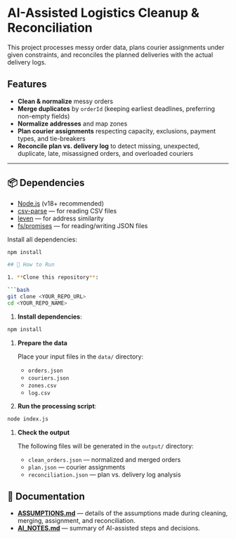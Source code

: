 # AI-Assisted Logistics Cleanup & Reconciliation

This project processes messy order data, plans courier assignments under given constraints, and reconciles the planned deliveries with the actual delivery logs.

## Features

- **Clean & normalize** messy orders
- **Merge duplicates** by `orderId` (keeping earliest deadlines, preferring non-empty fields)
- **Normalize addresses** and map zones
- **Plan courier assignments** respecting capacity, exclusions, payment types, and tie-breakers
- **Reconcile plan vs. delivery log** to detect missing, unexpected, duplicate, late, misassigned orders, and overloaded couriers

---

## 📦 Dependencies

- [Node.js](https://nodejs.org/) (v18+ recommended)
- [csv-parse](https://www.npmjs.com/package/csv-parse) — for reading CSV files
- [leven](https://www.npmjs.com/package/leven) — for address similarity
- [fs/promises](https://nodejs.org/api/fs.html) — for reading/writing JSON files

Install all dependencies:

````bash
npm install

## 🚀 How to Run

1. **Clone this repository**:

```bash
git clone <YOUR_REPO_URL>
cd <YOUR_REPO_NAME>

````

1. **Install dependencies**:

```bash
npm install

```

1. **Prepare the data**

   Place your input files in the `data/` directory:

   - `orders.json`
   - `couriers.json`
   - `zones.csv`
   - `log.csv`

2. **Run the processing script**:

```bash
node index.js

```

1. **Check the output**

   The following files will be generated in the `output/` directory:

   - `clean_orders.json` — normalized and merged orders
   - `plan.json` — courier assignments
   - `reconciliation.json` — plan vs. delivery log analysis

## 📄 Documentation

- [**ASSUMPTIONS.md**](ASSUMPTIONS.md) — details of the assumptions made during cleaning, merging, assignment, and reconciliation.
- [**AI_NOTES.md**](AI_NOTES.md) — summary of AI-assisted steps and decisions.
